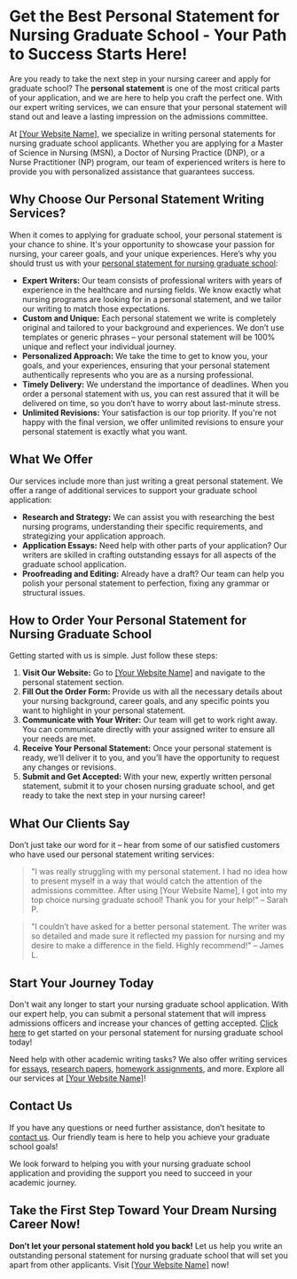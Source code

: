 # Get the Best Personal Statement for Nursing Graduate School - Your Path to Success Starts Here!

Are you ready to take the next step in your nursing career and apply for graduate school? The **personal statement** is one of the most critical parts of your application, and we are here to help you craft the perfect one. With our expert writing services, we can ensure that your personal statement will stand out and leave a lasting impression on the admissions committee.

At [[Your Website Name]](https://tinyurl.com/topessay?keyword=personal+statement+nursing+graduate+school), we specialize in writing personal statements for nursing graduate school applicants. Whether you are applying for a Master of Science in Nursing (MSN), a Doctor of Nursing Practice (DNP), or a Nurse Practitioner (NP) program, our team of experienced writers is here to provide you with personalized assistance that guarantees success.

## Why Choose Our Personal Statement Writing Services?

When it comes to applying for graduate school, your personal statement is your chance to shine. It's your opportunity to showcase your passion for nursing, your career goals, and your unique experiences. Here’s why you should trust us with your [personal statement for nursing graduate school](https://tinyurl.com/topessay?keyword=personal+statement+nursing+graduate+school):

- **Expert Writers:** Our team consists of professional writers with years of experience in the healthcare and nursing fields. We know exactly what nursing programs are looking for in a personal statement, and we tailor our writing to match those expectations.
- **Custom and Unique:** Each personal statement we write is completely original and tailored to your background and experiences. We don’t use templates or generic phrases – your personal statement will be 100% unique and reflect your individual journey.
- **Personalized Approach:** We take the time to get to know you, your goals, and your experiences, ensuring that your personal statement authentically represents who you are as a nursing professional.
- **Timely Delivery:** We understand the importance of deadlines. When you order a personal statement with us, you can rest assured that it will be delivered on time, so you don’t have to worry about last-minute stress.
- **Unlimited Revisions:** Your satisfaction is our top priority. If you're not happy with the final version, we offer unlimited revisions to ensure your personal statement is exactly what you want.

## What We Offer

Our services include more than just writing a great personal statement. We offer a range of additional services to support your graduate school application:

- **Research and Strategy:** We can assist you with researching the best nursing programs, understanding their specific requirements, and strategizing your application approach.
- **Application Essays:** Need help with other parts of your application? Our writers are skilled in crafting outstanding essays for all aspects of the graduate school application.
- **Proofreading and Editing:** Already have a draft? Our team can help you polish your personal statement to perfection, fixing any grammar or structural issues.

## How to Order Your Personal Statement for Nursing Graduate School

Getting started with us is simple. Just follow these steps:

1. **Visit Our Website:** Go to [[Your Website Name]](https://tinyurl.com/topessay?keyword=personal+statement+nursing+graduate+school) and navigate to the personal statement section.
2. **Fill Out the Order Form:** Provide us with all the necessary details about your nursing background, career goals, and any specific points you want to highlight in your personal statement.
3. **Communicate with Your Writer:** Our team will get to work right away. You can communicate directly with your assigned writer to ensure all your needs are met.
4. **Receive Your Personal Statement:** Once your personal statement is ready, we’ll deliver it to you, and you’ll have the opportunity to request any changes or revisions.
5. **Submit and Get Accepted:** With your new, expertly written personal statement, submit it to your chosen nursing graduate school, and get ready to take the next step in your nursing career!

## What Our Clients Say

Don’t just take our word for it – hear from some of our satisfied customers who have used our personal statement writing services:

> "I was really struggling with my personal statement. I had no idea how to present myself in a way that would catch the attention of the admissions committee. After using [Your Website Name], I got into my top choice nursing graduate school! Thank you for your help!" – Sarah P.

> "I couldn’t have asked for a better personal statement. The writer was so detailed and made sure it reflected my passion for nursing and my desire to make a difference in the field. Highly recommend!" – James L.

## Start Your Journey Today

Don't wait any longer to start your nursing graduate school application. With our expert help, you can submit a personal statement that will impress admissions officers and increase your chances of getting accepted. [Click here](https://tinyurl.com/topessay?keyword=personal+statement+nursing+graduate+school) to get started on your personal statement for nursing graduate school today!

Need help with other academic writing tasks? We also offer writing services for [essays](https://tinyurl.com/topessay?keyword=personal+statement+nursing+graduate+school), [research papers](https://tinyurl.com/topessay?keyword=personal+statement+nursing+graduate+school), [homework assignments](https://tinyurl.com/topessay?keyword=personal+statement+nursing+graduate+school), and more. Explore all our services at [[Your Website Name]](https://tinyurl.com/topessay?keyword=personal+statement+nursing+graduate+school)!

## Contact Us

If you have any questions or need further assistance, don’t hesitate to [contact us](https://tinyurl.com/topessay?keyword=personal+statement+nursing+graduate+school). Our friendly team is here to help you achieve your graduate school goals!

We look forward to helping you with your nursing graduate school application and providing the support you need to succeed in your academic journey.

## Take the First Step Toward Your Dream Nursing Career Now!

**Don’t let your personal statement hold you back!** Let us help you write an outstanding personal statement for nursing graduate school that will set you apart from other applicants. Visit [[Your Website Name]](https://tinyurl.com/topessay?keyword=personal+statement+nursing+graduate+school) now!
